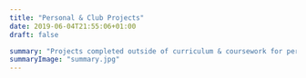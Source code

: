 ```yaml
---
title: "Personal & Club Projects"
date: 2019-06-04T21:55:06+01:00
draft: false

summary: "Projects completed outside of curriculum & coursework for personal interests."
summaryImage: "summary.jpg"
---
```

